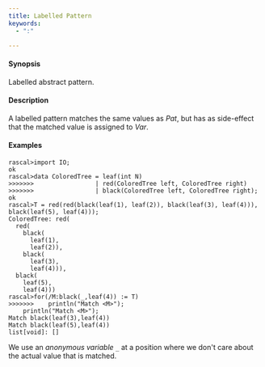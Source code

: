 ```yaml
---
title: Labelled Pattern
keywords:
  - ":"

---
```


#### Synopsis

Labelled abstract pattern.

#### Description

A labelled pattern matches the same values as _Pat_, but has as side-effect that the matched value is assigned to _Var_.

#### Examples

```rascal-shell 
rascal>import IO;
ok
rascal>data ColoredTree = leaf(int N)
>>>>>>>                 | red(ColoredTree left, ColoredTree right) 
>>>>>>>                 | black(ColoredTree left, ColoredTree right);
ok
rascal>T = red(red(black(leaf(1), leaf(2)), black(leaf(3), leaf(4))), black(leaf(5), leaf(4)));
ColoredTree: red(
  red(
    black(
      leaf(1),
      leaf(2)),
    black(
      leaf(3),
      leaf(4))),
  black(
    leaf(5),
    leaf(4)))
rascal>for(/M:black(_,leaf(4)) := T)
>>>>>>>    println("Match <M>");
    println("Match <M>");
Match black(leaf(3),leaf(4))
Match black(leaf(5),leaf(4))
list[void]: []
```
We use an *anonymous variable* `_` at a position where we don't care about the actual value that is matched.

